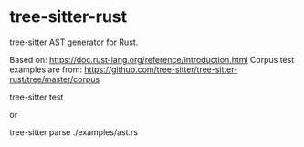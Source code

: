 # tree-sitter-rust

tree-sitter AST generator for Rust.

Based on: https://doc.rust-lang.org/reference/introduction.html
Corpus test examples are from: https://github.com/tree-sitter/tree-sitter-rust/tree/master/corpus

  tree-sitter test
  
  or
  
  tree-sitter parse ./examples/ast.rs
